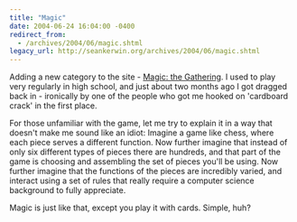 ```yaml
---
title: "Magic"
date: 2004-06-24 16:04:00 -0400
redirect_from:
  - /archives/2004/06/magic.shtml
legacy_url: http://seankerwin.org/archives/2004/06/magic.shtml
---
```

Adding a new category to the site - [Magic: the Gathering](http://www.wizards.com/magic/). I used to play very regularly in high school, and just about two months ago I got dragged back in - ironically by one of the people who got me hooked on 'cardboard crack' in the first place.

For those unfamiliar with the game, let me try to explain it in a way that doesn't make me sound like an idiot: Imagine a game like chess, where each piece serves a different function. Now further imagine that instead of only six different types of pieces there are hundreds, and that part of the game is choosing and assembling the set of pieces you'll be using. Now further imagine that the functions of the pieces are incredibly varied, and interact using a set of rules that really require a computer science background to fully appreciate.

Magic is just like that, except you play it with cards. Simple, huh?
